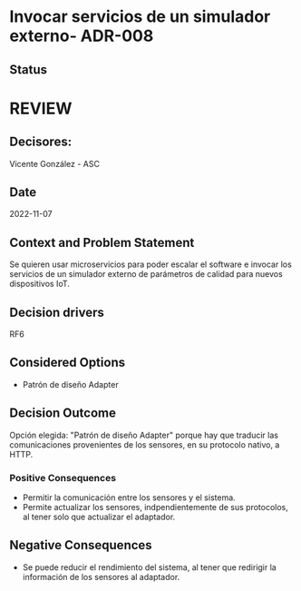 # Invocar servicios de un simulador externo- ADR-008

## Status

# REVIEW

## Decisores:

Vicente González - ASC

## Date

2022-11-07

## Context and Problem Statement

Se quieren usar microservicios para poder escalar el software e invocar los servicios de un simulador externo de parámetros de calidad para nuevos dispositivos IoT.

## Decision drivers

RF6

## Considered Options

* Patrón de diseño Adapter

## Decision Outcome

Opción elegida: "Patrón de diseño Adapter" porque hay que traducir las comunicaciones provenientes de los sensores, en su protocolo nativo, a HTTP.

### Positive Consequences

* Permitir la comunicación entre los sensores y el sistema.
* Permite actualizar los sensores, indpendientemente de sus protocolos, al tener solo que actualizar el adaptador.

## Negative Consequences

* Se puede reducir el rendimiento del sistema, al tener que redirigir la información de los sensores al adaptador.

